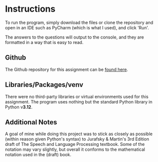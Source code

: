 # Instructions

To run the program, simply download the files or clone the repository and open in an IDE such as PyCharm (which is what I used), and click 'Run'.

The answers to the questions will output to the console, and they are formatted in a way that is easy to read.

## Github

The Github repository for this assignment can be <a href="https://github.com/southP4w/natural-language-processing">found here</a>.

## Libraries/Packages/venv

There were no third-party libraries or virtual environments used for this assignment. The program uses nothing but the standard Python library in Python v<strong>3.12</strong>.

## Additional Notes

A goal of mine while doing this project was to stick as closely as possible (within reason given Python's syntax) to Jurafsky & Martin's 3rd Edition draft of The Speech and Language Processing textbook. Some of the notation may vary slightly, but overall it conforms to the mathematical notation used in the (draft) book.

